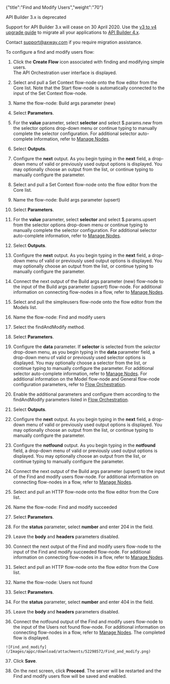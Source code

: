 {"title":"Find and Modify Users","weight":"70"} 

API Builder 3.x is deprecated

Support for API Builder 3.x will cease on 30 April 2020. Use the [v3 to v4 upgrade guide](https://docs.axway.com/bundle/API_Builder_4x_allOS_en/page/api_builder_v3_to_v4_upgrade_guide.html) to migrate all your applications to [API Builder 4.x](https://docs.axway.com/bundle/API_Builder_4x_allOS_en/page/api_builder_getting_started_guide.html).

Contact [support@axway.com](mailto:support@axway.com) if you require migration assistance.

To configure a find and modify users flow:

1.  Click the **Create Flow** icon associated with finding and modifying simple users.  
    The API Orchestration user interface is displayed.
    
2.  Select and pull a Set Context flow-node onto the flow editor from the Core list. Note that the Start flow-node is automatically connected to the input of the Set Context flow-node.
    
3.  Name the flow-node: Build args parameter (new)
    
4.  Select **Parameters**.
    
5.  For the **value** parameter, select **selector** and select $.params.new from the selector options drop-down menu or continue typing to manually complete the selector configuration. For additional selector auto-complete information, refer to [Manage Nodes](/docs/appc/Axway_API_Builder/API_Builder/API_Builder_Developer_Guide/API_Builder_Flows/Manage_Nodes/).
    
6.  Select **Outputs**.
    
7.  Configure the **next** output. As you begin typing in the **next** field, a drop-down menu of valid or previously used output options is displayed. You may optionally choose an output from the list, or continue typing to manually configure the parameter.
    
8.  Select and pull a Set Context flow-node onto the flow editor from the Core list.
    
9.  Name the flow-node: Build args parameter (upsert)
    
10.  Select **Parameters**.
    
11.  For the **value** parameter, select **selector** and select $.params.upsert from the selector options drop-down menu or continue typing to manually complete the selector configuration. For additional selector auto-complete information, refer to [Manage Nodes](/docs/appc/Axway_API_Builder/API_Builder/API_Builder_Developer_Guide/API_Builder_Flows/Manage_Nodes/).
    
12.  Select **Outputs**.
    
13.  Configure the **next** output. As you begin typing in the **next** field, a drop-down menu of valid or previously used output options is displayed. You may optionally choose an output from the list, or continue typing to manually configure the parameter.
    
14.  Connect the next output of the Build args parameter (new) flow-node to the input of the Build args parameter (upsert) flow-node. For additional information on connecting flow-nodes in a flow, refer to [Manage Nodes](/docs/appc/Axway_API_Builder/API_Builder/API_Builder_Developer_Guide/API_Builder_Flows/Manage_Nodes/).
    
15.  Select and pull the simpleusers flow-node onto the flow editor from the Models list.
    
16.  Name the flow-node: Find and modify users
    
17.  Select the findAndModify method.
    
18.  Select **Parameters**.
    
19.  Configure the **data** parameter. If **selector** is selected from the _selector_ drop-down menu, as you begin typing in the **data** parameter field, a drop-down menu of valid or previously used selector options is displayed. You may optionally choose a selector from the list, or continue typing to manually configure the parameter. For additional selector auto-complete information, refer to [Manage Nodes](/docs/appc/Axway_API_Builder/API_Builder/API_Builder_Developer_Guide/API_Builder_Flows/Manage_Nodes/). For additional information on the Model flow-node and General flow-node configuration parameters, refer to [Flow Orchestration](/docs/appc/Axway_API_Builder/API_Builder/API_Builder_Developer_Guide/API_Builder_Flows/Flow_Orchestration/).
    
20.  Enable the additional parameters and configure them according to the findAndModify parameters listed in [Flow Orchestration](/docs/appc/Axway_API_Builder/API_Builder/API_Builder_Developer_Guide/API_Builder_Flows/Flow_Orchestration/).
    
21.  Select **Outputs**.
    
22.  Configure the **next** output. As you begin typing in the **next** field, a drop-down menu of valid or previously used output options is displayed. You may optionally choose an output from the list, or continue typing to manually configure the parameter.
    
23.  Configure the **notfound** output. As you begin typing in the **notfound** field, a drop-down menu of valid or previously used output options is displayed. You may optionally choose an output from the list, or continue typing to manually configure the parameter.
    
24.  Connect the next output of the Build args parameter (upsert) to the input of the Find and modify users flow-node. For additional information on connecting flow-nodes in a flow, refer to [Manage Nodes](/docs/appc/Axway_API_Builder/API_Builder/API_Builder_Developer_Guide/API_Builder_Flows/Manage_Nodes/).
    
25.  Select and pull an HTTP flow-node onto the flow editor from the Core list.
    
26.  Name the flow-node: Find and modify succeeded
    
27.  Select **Parameters**.
    
28.  For the **status** parameter, select **number** and enter 204 in the field.
    
29.  Leave the **body** and **headers** parameters disabled.
    
30.  Connect the next output of the Find and modify users flow-node to the input of the Find and modify succeeded flow-node. For additional information on connecting flow-nodes in a flow, refer to [Manage Nodes](/docs/appc/Axway_API_Builder/API_Builder/API_Builder_Developer_Guide/API_Builder_Flows/Manage_Nodes/).
    
31.  Select and pull an HTTP flow-node onto the flow editor from the Core list.
    
32.  Name the flow-node: Users not found
    
33.  Select **Parameters**.
    
34.  For the **status** parameter, select **number** and enter 404 in the field.
    
35.  Leave the **body** and **headers** parameters disabled.
    
36.  Connect the notfound output of the Find and modify users flow-node to the input of the Users not found flow-node. For additional information on connecting flow-nodes in a flow, refer to [Manage Nodes](/docs/appc/Axway_API_Builder/API_Builder/API_Builder_Developer_Guide/API_Builder_Flows/Manage_Nodes/). The completed flow is displayed.
    
    ![Find_and_modify](/Images/appc/download/attachments/52298572/Find_and_modify.png)
37.  Click **Save**.
    
38.  On the next screen, click **Proceed**. The server will be restarted and the Find and modify users flow will be saved and enabled.
